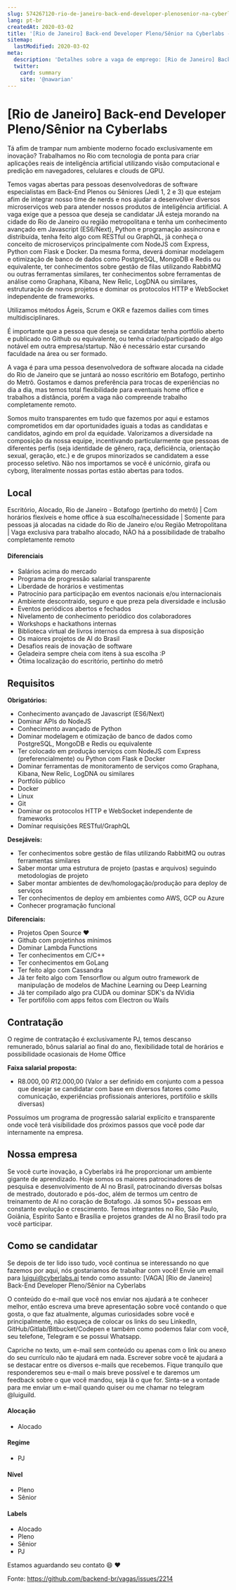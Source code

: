 ```yaml
---
slug: 574267120-rio-de-janeiro-back-end-developer-plenosenior-na-cyberlabs
lang: pt-br
createdAt: 2020-03-02
title: '[Rio de Janeiro] Back-end Developer Pleno/Sênior na Cyberlabs - Vaga de Emprego'
sitemap:
  lastModified: 2020-03-02
meta:
  description: 'Detalhes sobre a vaga de emprego: [Rio de Janeiro] Back-end Developer Pleno/Sênior na Cyberlabs'
  twitter:
    card: summary
    site: '@nawarian'
---
```


# [Rio de Janeiro] Back-end Developer Pleno/Sênior na Cyberlabs

Tá afim de trampar num ambiente moderno focado exclusivamente em inovação? Trabalhamos no Rio com tecnologia de ponta para criar aplicações reais de inteligência artificial utilizando visão computacional e predição em navegadores, celulares e clouds de GPU.

Temos vagas abertas para pessoas desenvolvedoras de software especialistas em Back-End Plenos ou Sêniores (Jedi 1, 2 e 3) que estejam afim de integrar nosso time de nerds e nos ajudar a desenvolver diversos microserviços web para atender nossos produtos de inteligência artificial. A vaga exige que a pessoa que deseja se candidatar JÁ esteja morando na cidade do Rio de Janeiro ou região metropolitana e tenha um conhecimento avançado em Javascript (ES6/Next), Python e programação assíncrona e distribuída, tenha feito algo com RESTful ou GraphQL, já conheça o conceito de microserviços principalmente com NodeJS com Express, Python com Flask e Docker. Da mesma forma, deverá dominar modelagem e otimização de banco de dados como PostgreSQL, MongoDB e Redis ou equivalente, ter conhecimentos sobre gestão de filas utilizando RabbitMQ ou outras ferramentas similares, ter conhecimentos sobre ferramentas de análise como Graphana, Kibana, New Relic, LogDNA ou similares, estruturação de novos projetos e dominar os protocolos HTTP e WebSocket independente de frameworks.

Utilizamos métodos Ágeis, Scrum e OKR e fazemos dailies com times multidisciplinares.

É importante que a pessoa que deseja se candidatar tenha portfólio aberto e publicado no Github ou equivalente, ou tenha criado/participado de algo notável em outra empresa/startup. Não é necessário estar cursando faculdade na área ou ser formado.

A vaga é para uma pessoa desenvolvedora de software alocada na cidade do Rio de Janeiro que se juntará ao nosso escritório em Botafogo, pertinho do Metrô.
Gostamos e damos preferência para trocas de experiências no dia a dia, mas temos total flexibilidade para eventuais home office e trabalhos a distância, porém a vaga não compreende trabalho completamente remoto.

Somos muito transparentes em tudo que fazemos por aqui e estamos comprometidos em dar oportunidades iguais a todas as candidatas e candidatos, agindo em prol da equidade. Valorizamos a diversidade na composição da nossa equipe, incentivando particularmente que pessoas de diferentes perfis (seja identidade de gênero, raça, deficiência, orientação sexual, geração, etc.) e de grupos minorizados se candidatem a esse processo seletivo. Não nos importamos se você é unicórnio, girafa ou cyborg, literalmente nossas portas estão abertas para todos.


## Local
Escritório, Alocado, Rio de Janeiro - Botafogo (pertinho do metrô) | Com horários flexíveis e home office à sua escolha/necessidade | Somente para pessoas já alocadas na cidade do Rio de Janeiro e/ou Região Metropolitana | Vaga exclusiva para trabalho alocado, NÃO há a possibilidade de trabalho completamente remoto


#### Diferenciais
- Salários acima do mercado
- Programa de progressão salarial transparente
- Liberdade de horários e vestimentas
- Patrocínio para participação em eventos nacionais e/ou internacionais
- Ambiente descontraído, seguro e que preza pela diversidade e inclusão
- Eventos periódicos abertos e fechados
- Nivelamento de conhecimento periódico dos colaboradores
- Workshops e hackathons internas
- Biblioteca virtual de livros internos da empresa à sua disposição
- Os maiores projetos de AI do Brasil
- Desafios reais de inovação de software
- Geladeira sempre cheia com itens à sua escolha :P
- Ótima localização do escritório, pertinho do metrô


## Requisitos
**Obrigatórios:**
- Conhecimento avançado de Javascript (ES6/Next)
- Dominar APIs do NodeJS
- Conhecimento avançado de Python
- Dominar modelagem e otimização de banco de dados como PostgreSQL, MongoDB e Redis ou equivalente
- Ter colocado em produção serviços com NodeJS com Express (preferencialmente) ou Python com Flask e Docker
- Dominar ferramentas de monitoramento de serviços como Graphana, Kibana, New Relic, LogDNA ou similares
- Portfólio público
- Docker
- Linux
- Git
- Dominar os protocolos HTTP e WebSocket independente de frameworks
- Domínar requisições RESTful/GraphQL

**Desejáveis:**
- Ter conhecimentos sobre gestão de filas utilizando RabbitMQ ou outras ferramentas similares
- Saber montar uma estrutura de projeto (pastas e arquivos) seguindo metodologias de projeto
- Saber montar ambientes de dev/homologação/produção para deploy de serviços
- Ter conhecimentos de deploy em ambientes como AWS, GCP ou Azure
- Conhecer programação funcional

**Diferenciais:**
- Projetos Open Source ❤️
- Github com projetinhos mínimos
- Dominar Lambda Functions
- Ter conhecimentos em C/C++
- Ter conhecimentos em GoLang
- Ter feito algo com Cassandra
- Já ter feito algo com Tensorflow ou algum outro framework de manipulação de modelos de Machine Learning ou Deep Learning
- Já ter compilado algo pra CUDA ou dominar SDK's da NVidia
- Ter portifólio com apps feitos com Electron ou Wails


## Contratação
O regime de contratação é exclusivamente PJ, temos descanso remunerado, bônus salarial ao final do ano, flexibilidade total de horários e possibilidade ocasionais de Home Office

**Faixa salarial proposta:**
- R$8.000,00 ~ R$12.000,00
(Valor a ser definido em conjunto com a pessoa que desejar se candidatar com base em diversos fatores como comunicação, experiências profissionais anteriores, portifólio e skills diversas)

Possuímos um programa de progressão salarial explícito e transparente onde você terá visibilidade dos próximos passos que você pode dar internamente na empresa.


## Nossa empresa
Se você curte inovação, a Cyberlabs irá lhe proporcionar um ambiente gigante de aprendizado. Hoje somos os maiores patrocinadores de pesquisa e desenvolvimento de AI no Brasil, patrocinando diversas bolsas de mestrado, doutorado e pós-doc, além de termos um centro de treinamento de AI no coração de Botafogo. Já somos 50+ pessoas em constante evolução e crescimento. Temos integrantes no Rio, São Paulo, Goiânia, Espírito Santo e Brasília e projetos grandes de AI no Brasil todo pra você participar.

## Como se candidatar
Se depois de ter lido isso tudo, você continua se interessando no que fazemos por aqui, nós gostaríamos de trabalhar com você! Envie um email para luigui@cyberlabs.ai tendo como assunto: [VAGA] [Rio de Janeiro] Back-End Developer Pleno/Sênior na Cyberlabs

O conteúdo do e-mail que você nos enviar nos ajudará a te conhecer melhor, então escreva uma breve apresentação sobre você contando o que gosta, o que faz atualmente, algumas curiosidades sobre você e principalmente, não esqueça de colocar os links do seu LinkedIn, GitHub/Gitlab/Bitbucket/Codepen e também como podemos falar com você, seu telefone, Telegram e se possui Whatsapp.

Capriche no texto, um e-mail sem conteúdo ou apenas com o link ou anexo do seu currículo não te ajudará em nada. Escrever sobre você te ajudará a se destacar entre os diversos e-mails que recebemos. Fique tranquilo que responderemos seu e-mail o mais breve possível e te daremos um feedback sobre o que você mandou, seja lá o que for. Sinta-se a vontade para me enviar um e-mail quando quiser ou me chamar no telegram @luiguild.

#### Alocação
- Alocado

#### Regime
- PJ

#### Nível
- Pleno
- Sênior

#### Labels
- Alocado
- Pleno
- Sênior
- PJ


Estamos aguardando seu contato 😄 ❤️ 

Fonte: https://github.com/backend-br/vagas/issues/2214